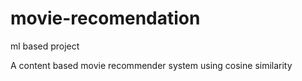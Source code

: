 # movie-recomendation
ml based project

A content based movie recommender system using cosine similarity
